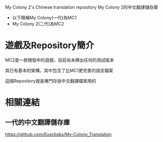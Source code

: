 My Colony 2's Chinese translation repository
My Colony 2的中文翻譯儲存庫

* 以下簡稱My Colony(一代)為MC1
* My Colony 2(二代)為MC2

# 遊戲及Repository簡介
MC2是一款開發中的遊戲，目前尚未釋出任何的測試版本

其已有基本的架構，其中包含了比MC1更完善的語言檔案

這個Repository就是專門存放中文翻譯檔案用的

# 相關連結
## 一代的中文翻譯儲存庫
https://github.com/Euxcbsks/My-Colony_Translation
